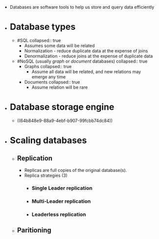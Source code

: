 - Databases are software tools to help us store and query data efficiently
- # Database types
	- #SQL
	  collapsed:: true
		- Assumes some data will be related
		- Normalization - reduce duplicate data at the expense of joins
		- Denormalization - reduce joins at the expense of duplicate data
	- #NoSQL (usually *graph* or *document* databases)
	  collapsed:: true
		- Graphs
		  collapsed:: true
			- Assume all data will be related, and new relations may emerge any time
		- Documents
		  collapsed:: true
			- Assume relation will be rare
- # Database storage engine
	- ((64b848e9-88a9-4ebf-b907-99fcbb74dc84))
- # Scaling databases
	- ## Replication
		- Replicas are full copies of the original database(s).
		- Replica strategies (3)
			- ### Single Leader replication
			- ### Multi-Leader replication
			- ### Leaderless replication
	- ## Paritioning
